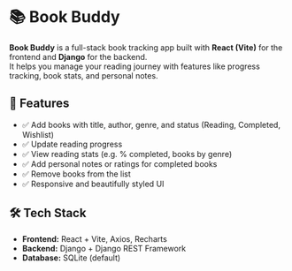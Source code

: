 # 📚 Book Buddy

**Book Buddy** is a full-stack book tracking app built with **React (Vite)** for the frontend and **Django** for the backend.  
It helps you manage your reading journey with features like progress tracking, book stats, and personal notes.

## 🚀 Features

- ✅ Add books with title, author, genre, and status (Reading, Completed, Wishlist)
- ✅ Update reading progress
- ✅ View reading stats (e.g. % completed, books by genre)
- ✅ Add personal notes or ratings for completed books
- ✅ Remove books from the list
- ✅ Responsive and beautifully styled UI

## 🛠️ Tech Stack

- **Frontend:** React + Vite, Axios, Recharts
- **Backend:** Django + Django REST Framework
- **Database:** SQLite (default)

